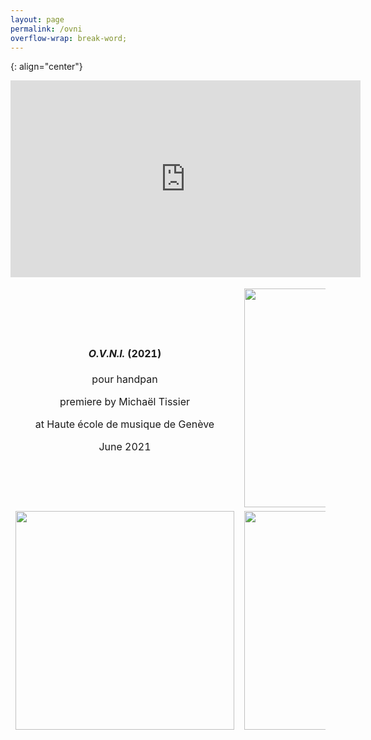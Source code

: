 ```yaml
---
layout: page
permalink: /ovni
overflow-wrap: break-word;
---
```



<style>
  table {
    border: none;
    background-color: transparent;
  }

  td {
    border: none;
    background-color: transparent;
    text-align: center;
  }

  img {
    max-width: 100%; /* Ensure images don't exceed the container width */
    height: auto; /* Maintain aspect ratio */
  }

  /* Media query for smartphones */
  @media (max-width: 768px) {
    table {
      width: 100%; /* Make the table full-width on small screens */
    }

    td {
      display: block; /* Stack table cells vertically on small screens */
      margin-bottom: 20px; /* Add some space between cells */
    }

    img {
      width: 100%; /* Make images full-width within table cells */
    }
  }
</style>

{: align="center"}
<div class="video-container">
  <iframe width="560" height="315" src="https://youtu.be/FRfdAzWP58g" title="YouTube video player" frameborder="0" allow="accelerometer; autoplay; clipboard-write; encrypted-media; gyroscope; picture-in-picture; web-share" allowfullscreen></iframe>
</div>


<table style="border:none;" width="350">
  <tbody style="border:none;">
    <tr style="border:none;">
      <td style="border:none;">
        <!-- 1 -->
        <h4><i>O.V.N.I.</i> (2021)</h4>
        <p>pour handpan</p>
        <p>premiere by Michaël Tissier</p>
    <p>at Haute école de musique de Genève</p>
        <p>June 2021</p>
      </td>
      <td style="border:none;">
        <!-- 2 -->
        <img src="https://github.com/kbys88/kbys88.github.io/assets/142012962/f9233433-045f-4ac8-ba1c-bb18df981680" width="350" hight="350">
      </td>
    </tr>
    <tr style="border:none;">
      <td style="border:none;" width="350">
        <!-- 3 -->
       <img src="https://github.com/kbys88/kbys88.github.io/assets/142012962/9ab6ec75-0115-4c4b-bbd7-cf01822c730e" width="350" hight="350">
      </td>
      <td style="border:none;" width="350">
        <!-- 4 -->
       <img src="https://github.com/kbys88/kbys88.github.io/assets/142012962/495984a2-cac3-450d-9b0b-ce51e9aaf15d" width="350"> 
      </td>
    </tr>
  </tbody>
</table>
